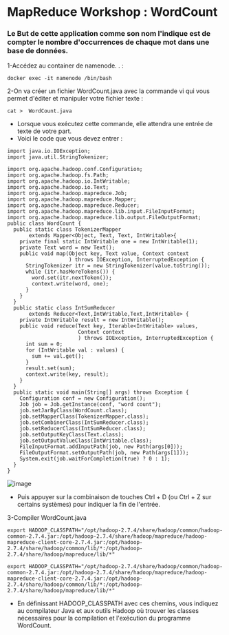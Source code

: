 # MapReduce Workshop : WordCount

###   Le But de cette application comme son nom l'indique est de compter le nombre d'occurrences de chaque mot dans une base de données.
  
1-Accédez au container de namenode. . :
```console
docker exec -it namenode /bin/bash
```

2-On va créer un fichier WordCount.java avec la commande vi qui vous permet d'éditer et manipuler votre fichier texte :

```console
cat >  WordCount.java
```
- Lorsque vous exécutez cette commande, elle attendra une entrée de texte de votre part.
- Voici le code que vous devez entrer :
```console
import java.io.IOException;
import java.util.StringTokenizer;

import org.apache.hadoop.conf.Configuration;
import org.apache.hadoop.fs.Path;
import org.apache.hadoop.io.IntWritable;
import org.apache.hadoop.io.Text;
import org.apache.hadoop.mapreduce.Job;
import org.apache.hadoop.mapreduce.Mapper;
import org.apache.hadoop.mapreduce.Reducer;
import org.apache.hadoop.mapreduce.lib.input.FileInputFormat;
import org.apache.hadoop.mapreduce.lib.output.FileOutputFormat;
public class WordCount {
  public static class TokenizerMapper
       extends Mapper<Object, Text, Text, IntWritable>{
    private final static IntWritable one = new IntWritable(1);
    private Text word = new Text();
    public void map(Object key, Text value, Context context
                    ) throws IOException, InterruptedException {
      StringTokenizer itr = new StringTokenizer(value.toString());
      while (itr.hasMoreTokens()) {
        word.set(itr.nextToken());
        context.write(word, one);
      }
    }
  }
  public static class IntSumReducer
       extends Reducer<Text,IntWritable,Text,IntWritable> {
    private IntWritable result = new IntWritable();
    public void reduce(Text key, Iterable<IntWritable> values,
                       Context context
                       ) throws IOException, InterruptedException {
      int sum = 0;
      for (IntWritable val : values) {
        sum += val.get();
      }
      result.set(sum);
      context.write(key, result);
    }
  }
  public static void main(String[] args) throws Exception {
    Configuration conf = new Configuration();
    Job job = Job.getInstance(conf, "word count");
    job.setJarByClass(WordCount.class);
    job.setMapperClass(TokenizerMapper.class);
    job.setCombinerClass(IntSumReducer.class);
    job.setReducerClass(IntSumReducer.class);
    job.setOutputKeyClass(Text.class);
    job.setOutputValueClass(IntWritable.class);
    FileInputFormat.addInputPath(job, new Path(args[0]));
    FileOutputFormat.setOutputPath(job, new Path(args[1]));
    System.exit(job.waitForCompletion(true) ? 0 : 1);
  }
}
```
![image](https://github.com/zineb-kplr/Hadoop-Workshops/assets/123749462/b41e2aee-59bc-4d5d-9ff2-395d99aa3ad3)

- Puis appuyer sur la combinaison de touches Ctrl + D (ou Ctrl + Z sur certains systèmes) pour indiquer la fin de l'entrée.

3-Compiler WordCount.java

```console
export HADOOP_CLASSPATH="/opt/hadoop-2.7.4/share/hadoop/common/hadoop-common-2.7.4.jar:/opt/hadoop-2.7.4/share/hadoop/mapreduce/hadoop-mapreduce-client-core-2.7.4.jar:/opt/hadoop-2.7.4/share/hadoop/common/lib/*:/opt/hadoop-2.7.4/share/hadoop/mapreduce/lib/*"
```
```console
export HADOOP_CLASSPATH="/opt/hadoop-2.7.4/share/hadoop/common/hadoop-common-2.7.4.jar:/opt/hadoop-2.7.4/share/hadoop/mapreduce/hadoop-mapreduce-client-core-2.7.4.jar:/opt/hadoop-2.7.4/share/hadoop/common/lib/*:/opt/hadoop-2.7.4/share/hadoop/mapreduce/lib/*"
```
- En définissant HADOOP_CLASSPATH avec ces chemins, vous indiquez au compilateur Java et aux outils Hadoop où trouver les classes nécessaires pour la compilation et l'exécution du programme WordCount.
